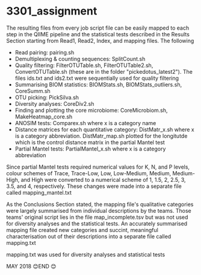 # 3301_assignment

The resulting files from every job script file can be easily mapped to each step in the QIIME pipeline and the statistical tests described in the Results Section starting from Read1, Read2, Index, and mapping files. The following 
- Read pairing: pairing.sh
- Demultiplexing & counting sequences: SplitCount.sh
- Quality filtering: FilterOTUTable.sh, FilterOTUTable2.sh, ConvertOTUTable.sh (these are in the folder "pickedotus_latest2"). The files ids.txt and ids2.txt were sequentially used for quality filtering
- Summarising BIOM statistics: BIOMStats.sh, BIOMStats_outliers.sh, CoreSumm.sh
- OTU picking: PickSilva.sh
- Diversity analyses: CoreDiv2.sh
- Finding and plotting the core microbiome: CoreMicrobiom.sh, MakeHeatmap_core.sh
- ANOSIM tests: Comparex.sh where x is a category name
- Distance matrices for each quantitative category: DistMatr_x.sh where x is a category abbreviation. DistMatr_map.sh plotted for the longitutde which is the control distance matrix in the partial Mantel test
- Partial Mantel tests: PartialMantel_x.sh where x is a category abbreviation

Since partial Mantel tests required numerical values for K, N, and P levels, colour schemes of Trace, Trace-Low, Low, Low-Medium, Medium, Medium-High, and High were converted to a numerical scheme of 1, 1.5, 2, 2.5, 3, 3.5, and 4, respectively. These changes were made into a separate file called mapping_mantel.txt

As the Conclusions Section stated, the mapping file's qualitative categories were largely summarised from individual descriptions by the teams. Those teams' original script lies in the file map_incomplete.tsv but was not used for diversity analyses and the statistical tests. An accurately summarised mapping file created new categories and succint, meaningful characterisation out of their descriptions into a separate file called mapping.txt 

mapping.txt was used for diversity analyses and statistical tests

MAY 2018
                                                        😊END 😊
